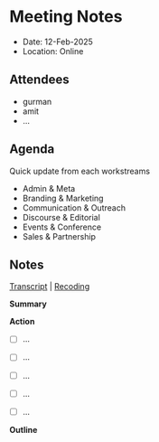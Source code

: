 # Meeting Notes

- Date: 12-Feb-2025
- Location: Online

## Attendees

- gurman
- amit
- ...

## Agenda

Quick update from each workstreams
- Admin & Meta
- Branding & Marketing
- Communication & Outreach
- Discourse & Editorial
- Events & Conference 
- Sales & Partnership

## Notes

[Transcript]() | [Recoding]()

**Summary**


**Action**
- [ ] ...
- [ ] ...
- [ ] ...
- [ ] ...
- [ ] ...


**Outline**
